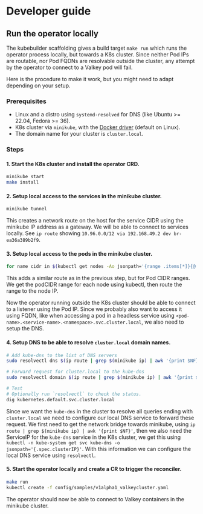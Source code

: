 # Developer guide

## Run the operator locally

The kubebuilder scaffolding gives a build target `make run` which runs the operator process locally, but towards a K8s cluster.
Since neither Pod IPs are routable, nor Pod FQDNs are resolvable outside the cluster, any attempt by the operator to connect to a Valkey pod will fail.

Here is the procedure to make it work, but you might need to adapt depending on your setup.

### Prerequisites

* Linux and a distro using `systemd-resolved` for DNS (like Ubuntu >= 22.04, Fedora >= 36).
* K8s cluster via `minikube`, with the [Docker driver](https://minikube.sigs.k8s.io/docs/drivers/docker/) (default on Linux).
* The domain name for your cluster is `cluster.local`.

### Steps

#### 1. Start the K8s cluster and install the operator CRD.

```bash
minikube start
make install
```

#### 2. Setup local access to the **services** in the minikube cluster.

```bash
minikube tunnel
```

This creates a network route on the host for the service CIDR using the minikube IP address as a gateway.
We will be able to connect to services locally.
See `ip route` showing `10.96.0.0/12 via 192.168.49.2 dev br-ea36a389b2f9`.

#### 3. Setup local access to the **pods** in the minikube cluster.

```bash
for name cidr in $(kubectl get nodes -Ao jsonpath='{range .items[*]}{@.metadata.name}{" "}{@.spec.podCIDR}{"\n"}{end}'); do echo sudo ip route add $cidr via $(minikube ip -n $name); done
```

This adds a similar route as in the previous step, but for Pod CIDR ranges.
We get the podCIDR range for each node using kubectl, then route the range to the node IP.


Now the operator running outside the K8s cluster should be able to connect to a listener using the Pod IP.
Since we probably also want to access it using FQDN, like when accessing a pod in a headless service using
`<pod-name>.<service-name>.<namespace>.svc.cluster.local`, we also need to setup the DNS.


#### 4. Setup DNS to be able to resolve `cluster.local` domain names.

```bash
# Add kube-dns to the list of DNS servers
sudo resolvectl dns $(ip route | grep $(minikube ip) | awk '{print $NF}' | uniq) $(kubectl -n kube-system get svc kube-dns -o jsonpath='{.spec.clusterIP}')

# Forward request for cluster.local to the kube-dns
sudo resolvectl domain $(ip route | grep $(minikube ip) | awk '{print $NF}' | uniq) cluster.local

# Test
# Optionally run `resolvectl` to check the status.
dig kubernetes.default.svc.cluster.local
```

Since we want the `kube-dns` in the cluster to resolve all queries ending with `cluster.local` we need to
configure our local DNS service to forward these request.
We first need to get the network bridge towards minikube, using `ip route | grep $(minikube ip) | awk '{print $NF}'`,
then we also need the ServiceIP for the `kube-dns` service in the K8s cluster,
we get this using `kubectl -n kube-system get svc kube-dns -o jsonpath='{.spec.clusterIP}'`.
With this information we can configure the local DNS service using `resolvectl`.

#### 5. Start the operator locally and create a CR to trigger the reconciler.

```bash
make run
kubectl create -f config/samples/v1alpha1_valkeycluster.yaml
```

The operator should now be able to connect to Valkey containers in the minikube cluster.
